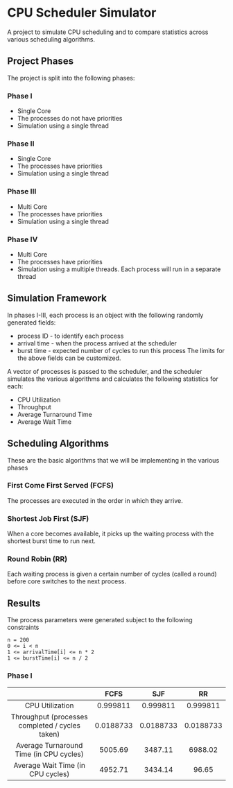 # CPU Scheduler Simulator
A project to simulate CPU scheduling and to compare statistics across various scheduling algorithms.

## Project Phases
The project is split into the following phases:

### Phase I
 - Single Core
 - The processes do not have priorities
 - Simulation using a single thread

### Phase II
 - Single Core
 - The processes have priorities
 - Simulation using a single thread

### Phase III
 - Multi Core
 - The processes have priorities
 - Simulation using a single thread

### Phase IV
 - Multi Core
 - The processes have priorities
 - Simulation using a multiple threads. Each process will run in a separate thread

## Simulation Framework
In phases I-III, each process is an object with the following randomly generated fields:
- process ID - to identify each process
- arrival time - when the process arrived at the scheduler
- burst time - expected number of cycles to run this process
The limits for the above fields can be customized.

A vector of processes is passed to the scheduler, and the scheduler simulates the various algorithms and calculates the following statistics for each:
- CPU Utilization
- Throughput
- Average Turnaround Time
- Average Wait Time

## Scheduling Algorithms
These are the basic algorithms that we will be implementing in the various phases

### First Come First Served (FCFS)
The processes are executed in the order in which they arrive.

### Shortest Job First (SJF)
When a core becomes available, it picks up the waiting process with the shortest burst time to run next.

### Round Robin (RR)
Each waiting process is given a certain number of cycles (called a round) before core switches to the next process.

## Results
The process parameters were generated subject to the following constraints
```
n = 200
0 <= i < n
1 <= arrivalTime[i] <= n * 2
1 <= burstTime[i] <= n / 2
```

### Phase I

|      | FCFS | SJF | RR |
|:------:|:------:|:-----:|:------:|
| CPU Utilization |  0.999811 |  0.999811 |  0.999811 |
| Throughput (processes completed / cycles taken) | 0.0188733 | 0.0188733 | 0.0188733 |
| Average Turnaround Time (in CPU cycles) | 5005.69 | 3487.11 | 6988.02 |
| Average Wait Time (in CPU cycles) | 4952.71 | 3434.14 | 96.65 |

